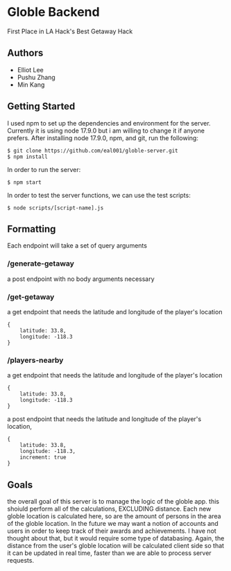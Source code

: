 # Globle Backend #
First Place in LA Hack's Best Getaway Hack
## Authors ##
- Elliot Lee
- Pushu Zhang
- Min Kang

## Getting Started ##
I used npm to set up the dependencies and environment for the server.
Currently it is using node 17.9.0 but i am willing to change it if anyone prefers.
After installing node 17.9.0, npm, and git, run the following:
```
$ git clone https://github.com/eal001/globle-server.git
$ npm install
```

In order to run the server: 
```
$ npm start
```

In order to test the server functions, we can use the test scripts:
```
$ node scripts/[script-name].js
```

## Formatting ##
Each endpoint will take a set of query arguments

### /generate-getaway ###
a post endpoint with no body arguments necessary


### /get-getaway ###
a get endpoint that needs the latitude and longitude of the player's location
```
{
    latitude: 33.8,
    longitude: -118.3
}
```


### /players-nearby ###
a get endpoint that needs the latitude and longitude of the player's location
```
{
    latitude: 33.8,
    longitude: -118.3
}
```

a post endpoint that needs the latitude and longitude of the player's location,  
```
{
    latitude: 33.8,
    longitude: -118.3,
    increment: true
}
```



## Goals ##
the overall goal of this server is to manage the logic of the globle app. this shoiuld perform all of the calculations, EXCLUDING distance. Each new globle location is calculated here, so are the amount of persons in the area of the globle location. In the future we may want a notion of accounts and users in order to keep track of their awards and achievements. I have not thought about that, but it would require some type of databasing.
Again, the distance from the user's globle location will be calculated client side so that it can be updated in real time, faster than we are able to process server requests.
